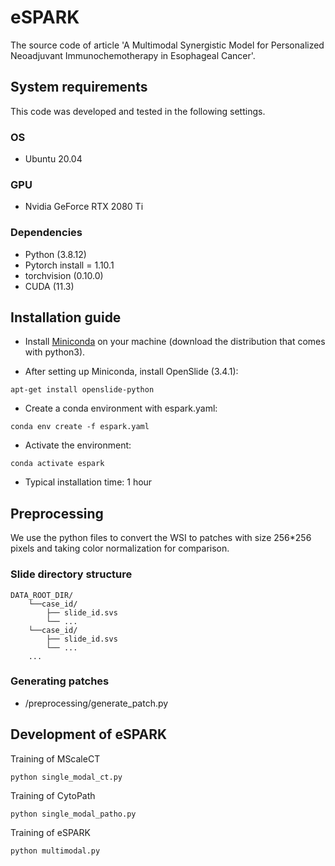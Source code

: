 # eSPARK

The source code of article 'A Multimodal Synergistic Model for Personalized Neoadjuvant Immunochemotherapy in Esophageal Cancer'.

## System requirements
This code was developed and tested in the following settings. 
### OS
- Ubuntu 20.04
### GPU
- Nvidia GeForce RTX 2080 Ti
### Dependencies
- Python (3.8.12)
- Pytorch install = 1.10.1
- torchvision (0.10.0)
- CUDA (11.3)
## Installation guide

- Install [Miniconda](https://docs.conda.io/en/latest/miniconda.html#linux-installers) on your machine (download the distribution that comes with python3).  
  
- After setting up Miniconda, install OpenSlide (3.4.1):  
```
apt-get install openslide-python
```
- Create a conda environment with espark.yaml:
```
conda env create -f espark.yaml
```  
- Activate the environment:
```
conda activate espark
```
- Typical installation time: 1 hour

## Preprocessing
We use the python files to convert the WSI to patches with size 256*256 pixels and taking color normalization for comparison.
### Slide directory structure
```
DATA_ROOT_DIR/
    └──case_id/
        ├── slide_id.svs
        └── ...
    └──case_id/
        ├── slide_id.svs
        └── ...
    ...
```
### Generating patches
- /preprocessing/generate_patch.py
## Development of eSPARK
Training of MScaleCT
```
python single_modal_ct.py
```
Training of CytoPath
```
python single_modal_patho.py
```
Training of eSPARK
```
python multimodal.py

